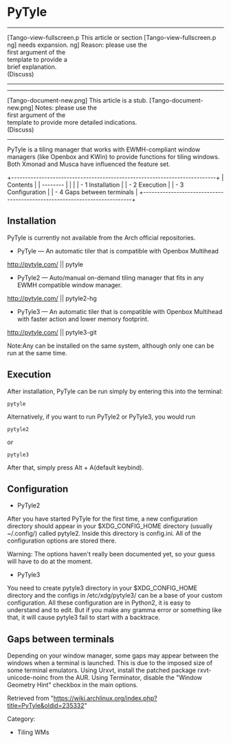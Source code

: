 PyTyle
======

  ------------------------ ------------------------ ------------------------
  [Tango-view-fullscreen.p This article or section  [Tango-view-fullscreen.p
  ng]                      needs expansion.         ng]
                           Reason: please use the   
                           first argument of the    
                           template to provide a    
                           brief explanation.       
                           (Discuss)                
  ------------------------ ------------------------ ------------------------

  ------------------------ ------------------------ ------------------------
  [Tango-document-new.png] This article is a stub.  [Tango-document-new.png]
                           Notes: please use the    
                           first argument of the    
                           template to provide more 
                           detailed indications.    
                           (Discuss)                
  ------------------------ ------------------------ ------------------------

PyTyle is a tiling manager that works with EWMH-compliant window
managers (like Openbox and KWin) to provide functions for tiling
windows. Both Xmonad and Musca have influenced the feature set.

+--------------------------------------------------------------------------+
| Contents                                                                 |
| --------                                                                 |
|                                                                          |
| -   1 Installation                                                       |
| -   2 Execution                                                          |
| -   3 Configuration                                                      |
| -   4 Gaps between terminals                                             |
+--------------------------------------------------------------------------+

Installation
------------

PyTyle is currently not available from the Arch official repositories.

-   PyTyle — An automatic tiler that is compatible with Openbox
    Multihead

http://pytyle.com/ || pytyle

-   PyTyle2 — Auto/manual on-demand tiling manager that fits in any EWMH
    compatible window manager.

http://pytyle.com/ || pytyle2-hg

-   PyTyle3 — An automatic tiler that is compatible with Openbox
    Multihead with faster action and lower memory footprint.

http://pytyle.com/ || pytyle3-git

Note:Any can be installed on the same system, although only one can be
run at the same time.

Execution
---------

After installation, PyTyle can be run simply by entering this into the
terminal:

    pytyle

Alternatively, if you want to run PyTyle2 or PyTyle3, you would run

    pytyle2

or

    pytyle3

After that, simply press Alt + A(default keybind).

Configuration
-------------

-   PyTyle2

After you have started PyTyle for the first time, a new configuration
directory should appear in your $XDG_CONFIG_HOME directory (usually
~/.config/) called pytyle2. Inside this directory is config.ini. All of
the configuration options are stored there.

Warning: The options haven't really been documented yet, so your guess
will have to do at the moment.

-   PyTyle3

You need to create pytyle3 directory in your $XDG_CONFIG_HOME directory
and the configs in /etc/xdg/pytyle3/ can be a base of your custom
configuration. All these configuration are in Python2, it is easy to
understand and to edit. But if you make any gramma error or something
like that, it will cause pytyle3 fail to start with a backtrace.

Gaps between terminals
----------------------

Depending on your window manager, some gaps may appear between the
windows when a terminal is launched. This is due to the imposed size of
some terminal emulators. Using Urxvt, install the patched package
rxvt-unicode-noinc from the AUR. Using Terminator, disable the "Window
Geometry Hint" checkbox in the main options.

Retrieved from
"https://wiki.archlinux.org/index.php?title=PyTyle&oldid=235332"

Category:

-   Tiling WMs
